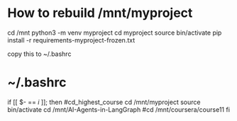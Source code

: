 # How to rebuild /mnt/myproject

cd /mnt
python3 -m venv myproject
cd myproject
source bin/activate
pip install -r requirements-myproject-frozen.txt

copy this to ~/.bashrc
# ~/.bashrc
if [[ $- == *i* ]]; then
    #cd_highest_course
    cd /mnt/myproject
    source bin/activate
    cd /mnt/AI-Agents-in-LangGraph
   #cd /mnt/coursera/course11
fi

